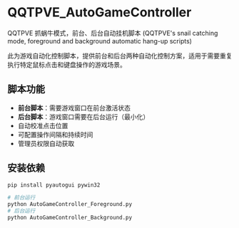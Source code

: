 # QQTPVE_AutoGameController 
QQTPVE 抓蜗牛模式，前台、后台自动挂机脚本 (QQTPVE's snail catching mode, foreground and background automatic hang-up scripts)

此为游戏自动化控制脚本，提供前台和后台两种自动化控制方案，适用于需要重复执行特定鼠标点击和键盘操作的游戏场景。

## 脚本功能

- **前台脚本**：需要游戏窗口在前台激活状态
- **后台脚本**：游戏窗口需要在后台运行（最小化）
- 自动校准点击位置
- 可配置操作间隔和持续时间
- 管理员权限自动获取

## 安装依赖

```bash
pip install pyautogui pywin32

# 前台运行
python AutoGameController_Foreground.py
# 后台运行
python AutoGameController_Background.py
